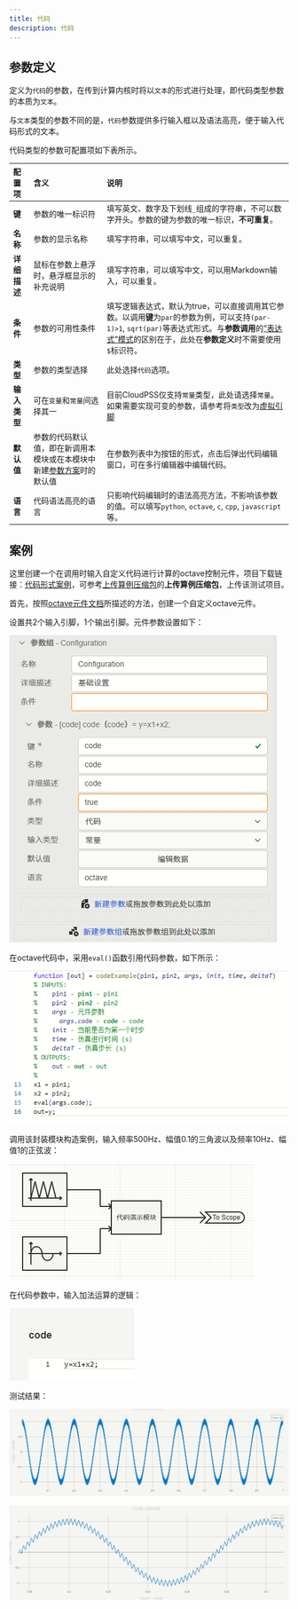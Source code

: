 ```yaml
---
title: 代码
description: 代码
---
```


## 参数定义

定义为```代码```的参数，在传到计算内核时将以```文本```的形式进行处理，即代码类型参数的本质为```文本```。

与```文本```类型的参数不同的是，```代码```参数提供多行输入框以及语法高亮，便于输入代码形式的文本。

代码类型的参数可配置项如下表所示。

| 配置项 | 含义 | 说明 |
| :--- | :--- | :--- | 
| **键** | 参数的唯一标识符 | 填写英文、数字及下划线```_```组成的字符串，不可以数字开头。参数的键为参数的唯一标识，**不可重复**。 | 
| **名称** | 参数的显示名称 | 填写字符串，可以填写中文，可以重复。 | 
| **详细描述** | 鼠标在参数上悬浮时，悬浮框显示的补充说明 | 填写字符串，可以填写中文，可以用Markdown输入，可以重复。 |
| **条件** | 参数的可用性条件 | 填写逻辑表达式，默认为true，可以直接调用其它参数。以调用**键**为```par```的参数为例，可以支持``` (par-1)>1 ```, ```sqrt(par)```等表达式形式。与**参数调用**的[“表达式”模式](../../../10-params-variables-pins/index.md#表达式模式)的区别在于，此处在**参数定义**时不需要使用```$```标识符。 |
| **类型** | 参数的类型选择 | 此处选择```代码```选项。 |
| **输入类型** | 可在```变量```和```常量```间选择其一 | 目前CloudPSS仅支持```常量```类型，此处请选择```常量```。如果需要实现可变的参数，请参考将```类型```改为[虚拟引脚](../90-virtual-pin/index.md) |
| **默认值** | 参数的代码默认值，即在新调用本模块或在本模块中新建[参数方案](../../../30-param-config/index.md)时的默认值 | 在参数列表中为按钮的形式，点击后弹出代码编辑窗口，可在多行编辑器中编辑代码。 |
| **语言** | 代码语法高亮的语言 | 只影响代码编辑时的语法高亮方法，不影响该参数的值。可以填写```python```, ```octave```, ```c```, ```cpp```, ```javascript```等。 |

## 案例

这里创建一个在调用时输入自定义代码进行计算的octave控制元件，项目下载链接：[代码形式案例](./model-code-example.zip)，可参考[上传算例压缩包](../../../../../../50-user-center/30-cloudpss-apps/10-simstudio-cloud-space/index.md#项目管理)的**上传算例压缩包**，上传该测试项目。

首先，按照[octave元件文档](../../../../../../20-emtlab/50-emts/50-user-defined/10-octave-control/index.md)所描述的方法，创建一个自定义octave元件。

设置共2个输入引脚，1个输出引脚。元件参数设置如下：

![参数设置示意](image.png)

在octave代码中，采用```eval()```函数引用代码参数，如下所示：

![octave代码](image-1.png)

调用该封装模块构造案例，输入频率500Hz、幅值0.1的三角波以及频率10Hz、幅值1的正弦波：

![测试案例](image-2.png)

在代码参数中，输入加法运算的逻辑：

![代码参数](image-3.png)

测试结果：

![测试结果](image-4.png)

![测试结果放大](image-5.png)
